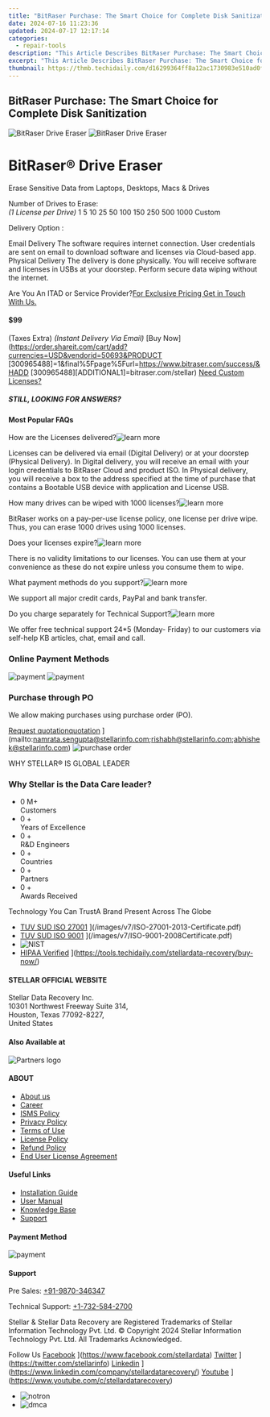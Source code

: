 ```yaml
---
title: "BitRaser Purchase: The Smart Choice for Complete Disk Sanitization"
date: 2024-07-16 11:23:36
updated: 2024-07-17 12:17:14
categories:
  - repair-tools
description: "This Article Describes BitRaser Purchase: The Smart Choice for Complete Disk Sanitization"
excerpt: "This Article Describes BitRaser Purchase: The Smart Choice for Complete Disk Sanitization"
thumbnail: https://thmb.techidaily.com/d16299364ff8a12ac1730983e510ad0f5d027390038abb94b7b607447c1cc871.jpg
---
```


## BitRaser Purchase: The Smart Choice for Complete Disk Sanitization

![BitRaser Drive Eraser](https://laganoo.pxf.io/5g6ygn) ![BitRaser Drive Eraser](https://ship7com.pxf.io/0zwaz3)

# BitRaser® Drive Eraser

Erase Sensitive Data from Laptops, Desktops, Macs & Drives

 Number of Drives to Erase:  
 _(1 License per Drive)_ 1 5 10 25 50 100 150 250 500 1000 Custom

Delivery Option :

 Email Delivery The software requires internet connection. User credentials are sent on email to download software and licenses via Cloud-based app.  Physical Delivery The delivery is done physically. You will receive software and licenses in USBs at your doorstep. Perform secure data wiping without the internet.

 Are You An ITAD or Service Provider?[For Exclusive Pricing Get in Touch With Us.](https://oneplusfr.sjv.io/lxv4am)

#### $99

(Taxes Extra) _(Instant Delivery Via Email)_ [Buy Now](https://order.shareit.com/cart/add?currencies=USD&vendorid=50693&PRODUCT [300965488]=1&final%5Fpage%5Furl=https://www.bitraser.com/success/&HADD [300965488][ADDITIONAL1]=bitraser.com/stellar) [Need Custom Licenses?](https://malaysia-healthcare-travel-council.pxf.io/752oeg)

##### STILL, LOOKING FOR ANSWERS?

#### Most Popular FAQs

 How are the Licenses delivered?![learn more](https://engwe.pxf.io/jrkzrn)

 Licenses can be delivered via email (Digital Delivery) or at your doorstep (Physical Delivery). In Digital delivery, you will receive an email with your login credentials to BitRaser Cloud and product ISO. In Physical delivery, you will receive a box to the address specified at the time of purchase that contains a Bootable USB device with application and License USB.

 How many drives can be wiped with 1000 licenses?![learn more](https://engwe.pxf.io/jrkzrn)

 BitRaser works on a pay-per-use license policy, one license per drive wipe. Thus, you can erase 1000 drives using 1000 licenses.

 Does your licenses expire?![learn more](https://engwe.pxf.io/jrkzrn)

 There is no validity limitations to our licenses. You can use them at your convenience as these do not expire unless you consume them to wipe.

 What payment methods do you support?![learn more](https://engwe.pxf.io/jrkzrn)

We support all major credit cards, PayPal and bank transfer.

 Do you charge separately for Technical Support?![learn more](https://engwe.pxf.io/jrkzrn)

 We offer free technical support 24\*5 (Monday- Friday) to our customers via self-help KB articles, chat, email and call.

### Online Payment Methods

![payment](https://appsumo.8odi.net/gmezyk) ![payment](https://propmoneyinc.pxf.io/q4jzdy)

### Purchase through PO

We allow making purchases using purchase order (PO).

[Request quotationquotation](https://uperfect.sjv.io/g1jgba) ](mailto:namrata.sengupta@stellarinfo.com;rishabh@stellarinfo.com;abhishek@stellarinfo.com) ![purchase order](https://boody-eco-wear.pxf.io/qyo4oo)

 WHY STELLAR® IS GLOBAL LEADER

### Why Stellar is the Data Care leader?

* 0  M+  
Customers
* 0 +  
Years of Excellence
* 0 +  
R&D Engineers
* 0 +  
Countries
* 0 +  
Partners
* 0 +  
Awards Received

 Technology You Can TrustA Brand Present Across The Globe

* [TUV SUD ISO 27001](https://united.elfm.net/zqobdx) ](/images/v7/ISO-27001-2013-Certificate.pdf)
* [TUV SUD ISO 9001](https://cowinaudio.pxf.io/pyx40e) ](/images/v7/ISO-9001-2008Certificate.pdf)
* ![NIST](https://godlikehost.sjv.io/vnbxzv)
* [HIPAA Verified](https://bluettieu.pxf.io/nlgoka) ](https://tools.techidaily.com/stellardata-recovery/buy-now/)

#### STELLAR OFFICIAL WEBSITE

 Stellar Data Recovery Inc.  
 10301 Northwest Freeway Suite 314,  
 Houston, Texas 77092-8227,  
 United States

#### Also Available at

![Partners logo](https://www.stellarinfo.com/images/v7/Partners_logo_new.png)

#### ABOUT

* [About us](https://tools.techidaily.com/stellardata-recovery/buy-now/)
* [Career](https://tools.techidaily.com/stellardata-recovery/buy-now/)
* [ISMS Policy](https://tools.techidaily.com/stellardata-recovery/buy-now/)
* [Privacy Policy](https://tools.techidaily.com/stellardata-recovery/buy-now/)
* [Terms of Use](https://tools.techidaily.com/stellardata-recovery/buy-now/)
* [License Policy](https://tools.techidaily.com/stellardata-recovery/buy-now/)
* [Refund Policy](https://tools.techidaily.com/stellardata-recovery/buy-now/)
* [End User License Agreement](https://tools.techidaily.com/stellardata-recovery/buy-now/)

#### Useful Links

* [Installation Guide](https://tools.techidaily.com/stellardata-recovery/buy-now/)
* [User Manual](https://tools.techidaily.com/stellardata-recovery/buy-now/)
* [Knowledge Base](https://tools.techidaily.com/stellardata-recovery/buy-now/)
* [Support](https://tools.techidaily.com/stellardata-recovery/buy-now/)

#### Payment Method

![payment](https://ursime.pxf.io/r5bm57)

#### Support

Pre Sales: [+91-9870-346347](https://tidio.pxf.io/9grog5)

Technical Support: [+1-732-584-2700](https://arkmc.pxf.io/znergr)

 Stellar & Stellar Data Recovery are Registered Trademarks of Stellar Information Technology Pvt. Ltd. © Copyright 2024 Stellar Information Technology Pvt. Ltd. All Trademarks Acknowledged.

Follow Us [Facebook](https://www.stellarinfo.com/Images/fb.png) ](https://www.facebook.com/stellardata) [Twitter](https://www.stellarinfo.com/Images/tw.png) ](https://twitter.com/stellarinfo) [Linkedin](https://www.stellarinfo.com/Images/in.png) ](https://www.linkedin.com/company/stellardatarecovery/) [Youtube](https://www.stellarinfo.com/newblacktheme/images/yt.png) ](https://www.youtube.com/c/stellardatarecovery)

* ![notron](https://www.stellarinfo.com/images/v7/notron.png)
* ![dmca](https://www.stellarinfo.com/images/v7/dmca.png)

<ins class="adsbygoogle"
     style="display:block"
     data-ad-format="autorelaxed"
     data-ad-client="ca-pub-7571918770474297"
     data-ad-slot="1223367746"></ins>



<ins class="adsbygoogle"
     style="display:block"
     data-ad-client="ca-pub-7571918770474297"
     data-ad-slot="8358498916"
     data-ad-format="auto"
     data-full-width-responsive="true"></ins>
